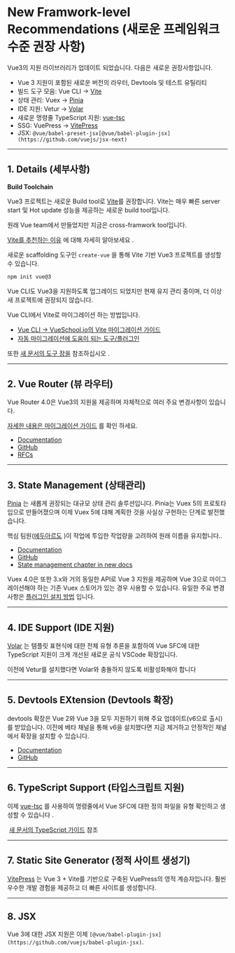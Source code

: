 # New Framwork-level Recommendations (새로운 프레임워크 수준 권장 사항)

Vue3의 지원 라이브러리가 업데이트 되었습니다. 다음은 새로운 권장사항입니다.

- Vue 3 지원이 포함된 새로운 버전의 라우터, Devtools 및 테스트 유틸리티
- 빌드 도구 모음: Vue CLI -> [Vite](https://vitejs.dev/)
- 상태 관리: Vuex -> [Pinia](https://pinia.vuejs.org/)
- IDE 지원: Vetur -> [Volar](https://marketplace.visualstudio.com/items?itemName=johnsoncodehk.volar)
- 새로운 명령줄 TypeScript 지원: [vue-tsc](https://github.com/johnsoncodehk/volar/tree/master/packages/vue-tsc)
- SSG: VuePress -> [VitePress](https://vitepress.vuejs.org/)
- JSX: `@vue/babel-preset-jsx[@vue/babel-plugin-jsx](https://github.com/vuejs/jsx-next)`

---

## 1. Details (세부사항)

**Build Toolchain**

 Vue3 프로젝트는 새로운 Build tool로 [Vite](https://vitejs.dev/)를 권장합니다. Vite는 매우 빠른 server start 및 Hot update 성능을 제공하는 새로운 build tool입니다. 

원래 Vue team에서 만들었지만 지금은 cross-framwork tool입니다. 

 [Vite를 추천하는 이유](https://vitejs.dev/guide/why.html) 에 대해 자세히 알아보세요 .

 

새로운 scaffolding 도구인 `create-vue` 을 통해 Vite 기반 Vue3 프로젝트를 생성할 수 있습니다.

 

```html
npm init vue@3
```

 Vue CLI도 Vue3을 지원하도록 업그레이드 되었지만 현재 유지 관리 중이며, 더 이상 새 프로젝트에 권장되지 않습니다. 

 Vue CLI에서 Vite로 마이그레이션 하는 방법입니다.

- [Vue CLI -> VueSchool.io의 Vite 마이그레이션 가이드](https://vueschool.io/articles/vuejs-tutorials/how-to-migrate-from-vue-cli-to-vite/)
- [자동 마이그레이션에 도움이 되는 도구/플러그인](https://github.com/vitejs/awesome-vite#vue-cli)

또한 [새 문서의 도구 장을](https://vuejs.org/guide/scaling-up/tooling.html) 참조하십시오 .

---

## 2. Vue Router (뷰 라우터)

Vue Router 4.0은 Vue3의 지원을 제공하며 자체적으로 여러 주요 변경사항이 있습니다. 

[자세한 내용은 마이그레이션 가이드](https://router.vuejs.org/) 를 확인 하세요.

- [Documentation](https://router.vuejs.org/)
- [GitHub](https://github.com/vuejs/router)
- [RFCs](https://github.com/vuejs/rfcs/pulls?q=is%3Apr+is%3Amerged+label%3Arouter)

---

## 3. State Management (상태관리)

[Pinia](https://pinia.vuejs.org/) 는 새롭게 권장되는 대규모 상태 관리 솔루션입니다. Pinia는 Vuex 5의 프로토타입으로 만들어졌으며 이제 Vuex 5에 대해 계획한 것을 사실상 구현하는 단계로 발전했습니다. 

핵심 팀원([에두아르도](https://github.com/posva) )이 작업에 투입한 작업량을 고려하여 원래 이름을 유지합니다.. 

- [Documentation](https://pinia.vuejs.org/)
- [GitHub](https://github.com/vuejs/pinia)
- [State management chapter in new docs](https://vuejs.org/guide/scaling-up/state-management.html)

Vuex 4.0은 또한 3.x와 거의 동일한 API로 Vue 3 지원을 제공하며 Vue 3으로 마이그레이션해야 하는 기존 Vuex 스토어가 있는 경우 사용할 수 있습니다. 유일한 주요 변경 사항은 [플러그인 설치 방법](https://next.vuex.vuejs.org/guide/migrating-to-4-0-from-3-x.html#breaking-changes) 입니다.

---

## 4. **IDE Support (IDE 지원)**

[Volar](https://github.com/johnsoncodehk/volar) 는 템플릿 표현식에 대한 전체 유형 추론을 포함하여 Vue SFC에 대한 TypeScript 지원이 크게 개선된 새로운 공식 VSCode 확장입니다.

이전에 Vetur를 설치했다면 Volar와 충돌하지 않도록 비활성화해야 합니다

---

## 5. Devtools EXtension (Devtools 확장)

devtools 확장은 Vue 2와 Vue 3을 모두 지원하기 위해 주요 업데이트(v6으로 출시)를 받았습니다. 이전에 베타 채널을 통해 v6을 설치했다면 지금 제거하고 안정적인 채널에서 확장을 설치할 수 있습니다.

- [Documentation](https://devtools.vuejs.org/guide/installation.html)
- [GitHub](https://github.com/vuejs/devtools)

---

## 6. TypeScript Support (타입스크립트 지원)

이제 [vue-tsc](https://github.com/johnsoncodehk/volar/tree/master/packages/vue-tsc) 를 사용하여 명령줄에서 Vue SFC에 대한 정의 파일을 유형 확인하고 생성할 수 있습니다 .

 [새 문서의 TypeScript 가이드](https://vuejs.org/guide/typescript/overview.html) 참조

---

## 7. **Static Site Generator (정적 사이트 생성기)**

[VitePress](https://vitepress.vuejs.org/) 는 Vue 3 + Vite를 기반으로 구축된 VuePress의 영적 계승자입니다. 훨씬 우수한 개발 경험을 제공하고 더 빠른 사이트를 생성합니다.

---

## 8. **JSX**

Vue 3에 대한 JSX 지원은 이제 `[@vue/babel-plugin-jsx](https://github.com/vuejs/babel-plugin-jsx)`.